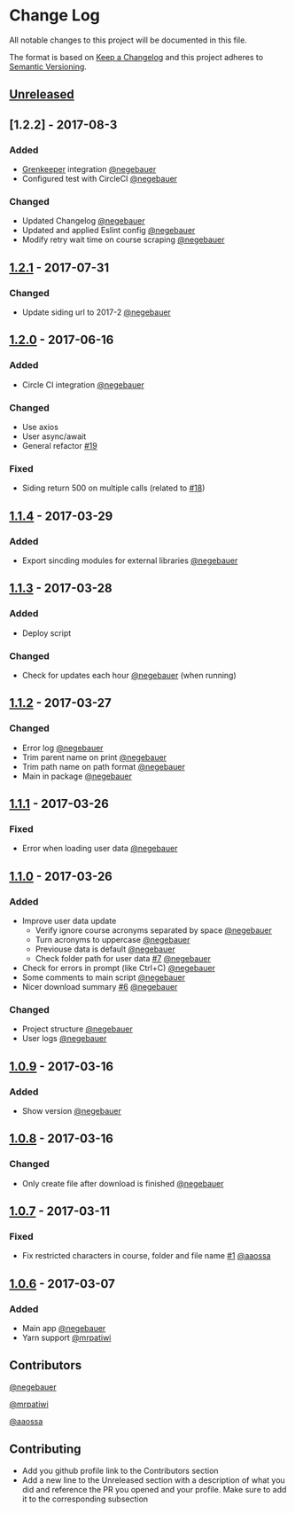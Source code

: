 # Change Log
All notable changes to this project will be documented in this file.

The format is based on [Keep a Changelog](http://keepachangelog.com/)
and this project adheres to [Semantic Versioning](http://semver.org/).

## [Unreleased]
<!---
### Added
### Changed
### Deprecated
### Removed
### Fixed
### Security
-->

## [1.2.2] - 2017-08-3
### Added
- [Grenkeeper](https://greenkeeper.io/) integration [@negebauer]
- Configured test with CircleCI [@negebauer]

### Changed
- Updated Changelog [@negebauer]
- Updated and applied Eslint config [@negebauer]
- Modify retry wait time on course scraping [@negebauer]

## [1.2.1] - 2017-07-31
### Changed
- Update siding url to 2017-2 [@negebauer]

## [1.2.0] - 2017-06-16
### Added
- Circle CI integration [@negebauer]

### Changed
- Use axios
- User async/await
- General refactor [#19](https://github.com/open-source-uc/sincding/pull/19)

### Fixed
- Siding return 500 on multiple calls (related to [#18](https://github.com/open-source-uc/sincding/issues/18))

## [1.1.4] - 2017-03-29
### Added
- Export sincding modules for external libraries [@negebauer]

## [1.1.3] - 2017-03-28
### Added
- Deploy script

### Changed
- Check for updates each hour [@negebauer] (when running)

## [1.1.2] - 2017-03-27
### Changed
- Error log [@negebauer]
- Trim parent name on print [@negebauer]
- Trim path name on path format [@negebauer]
- Main in package [@negebauer]

## [1.1.1] - 2017-03-26
### Fixed
- Error when loading user data [@negebauer]

## [1.1.0] - 2017-03-26
### Added
- Improve user data update
  - Verify ignore course acronyms separated by space [@negebauer]
  - Turn acronyms to uppercase [@negebauer]
  - Previouse data is default [@negebauer]
  - Check folder path for user data [#7](https://github.com/open-source-uc/sincding/issues/7) [@negebauer]
- Check for errors in prompt (like Ctrl+C) [@negebauer]
- Some comments to main script [@negebauer]
- Nicer download summary [#6](https://github.com/open-source-uc/sincding/issues/6) [@negebauer]

### Changed
- Project structure [@negebauer]
- User logs [@negebauer]

## [1.0.9] - 2017-03-16
### Added
- Show version [@negebauer]

## [1.0.8] - 2017-03-16
### Changed
- Only create file after download is finished [@negebauer]

## [1.0.7] - 2017-03-11
### Fixed
- Fix restricted characters in course, folder and file name [#1](https://github.com/open-source-uc/sincding/pull/#1) [@aaossa]

## [1.0.6] - 2017-03-07
### Added
- Main app [@negebauer]
- Yarn support [@mrpatiwi]

[Unreleased]: https://github.com/open-source-uc/sincding/compare/v1.2.1...HEAD
[1.2.1]: https://github.com/open-source-uc/sincding/compare/v1.2.0...v1.2.1
[1.2.0]: https://github.com/open-source-uc/sincding/compare/v1.1.4...v1.2.0
[1.1.4]: https://github.com/open-source-uc/sincding/compare/v1.1.3...v1.1.4
[1.1.3]: https://github.com/open-source-uc/sincding/compare/v1.1.2...v1.1.3
[1.1.2]: https://github.com/open-source-uc/sincding/compare/v1.1.1...v1.1.2
[1.1.1]: https://github.com/open-source-uc/sincding/compare/v1.1.0...v1.1.1
[1.1.0]: https://github.com/open-source-uc/sincding/compare/v1.0.9...v1.1.0
[1.0.9]: https://github.com/open-source-uc/sincding/compare/v1.0.8...v1.0.9
[1.0.8]: https://github.com/open-source-uc/sincding/compare/v1.0.7...v1.0.8
[1.0.7]: https://github.com/open-source-uc/sincding/compare/v1.0.6...v1.0.7
[1.0.6]: https://github.com/open-source-uc/sincding/compare/v1.0.0...v1.0.6

## Contributors

[@negebauer]:https://github.com/negebauer
[@negebauer]

[@mrpatiwi]:https://github.com/mrpatiwi
[@mrpatiwi]

[@aaossa]:https://github.com/aaossa
[@aaossa]

## Contributing

- Add you github profile link to the Contributors section
- Add a new line to the Unreleased section with a description of what you did and reference the PR you opened and your profile. Make sure to add it to the corresponding subsection
